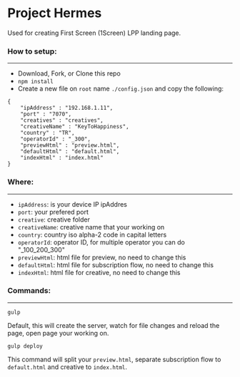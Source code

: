 # Project Hermes
Used for creating First Screen (1Screen) LPP landing page.

### How to setup:
------
* Download, Fork, or Clone this repo
* `npm install`
* Create a new file on `root` name `./config.json` and copy the following:
```
{
    "ipAddress" : "192.168.1.11",
    "port" : "7070",
    "creatives" : "creatives",
    "creativeName" : "KeyToHappiness",
    "country" : "TR",
    "operatorId" : "_300",
    "previewHtml" : "preview.html",
    "defaultHtml" : "default.html",
    "indexHtml" : "index.html"
}
```

### Where:
------
* `ipAddress`: is your device IP ipAddres
* `port`: your prefered port
* `creative`: creative folder
* `creativeName`: creative name that your working on
* `country`: country iso alpha-2 code in capital letters
* `operatorId`: operator ID, for multiple operator you can do "_100_200_300"
* `previewHtml`: html file for preview, no need to change this
* `defaultHtml`: html file for subscription flow, no need to change this
* `indexHtml`: html file for creative, no need to change this

### Commands:
------

`gulp`

Default, this will create the server, watch for file changes and reload the page, open page your working on.

`gulp deploy`

This command will split your `preview.html`, separate subscription flow to `default.html` and creative to `index.html`.